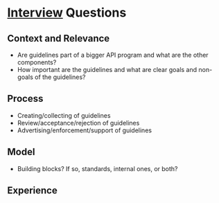 # [Interview](./) Questions

## Context and Relevance

- Are guidelines part of a bigger API program and what are the other components?
- How important are the guidelines and what are clear goals and non-goals of the guidelines?

## Process

- Creating/collecting of guidelines
- Review/acceptance/rejection of guidelines
- Advertising/enforcement/support of guidelines

## Model

- Building blocks? If so, standards, internal ones, or both?

## Experience

